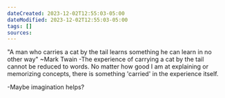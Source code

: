 ```yaml
---
dateCreated: 2023-12-02T12:55:03-05:00
dateModified: 2023-12-02T12:55:03-05:00
tags: []
sources: 
---
```

"A man who carries a cat by the tail learns something he can learn in no other way" ~Mark Twain
-The experience of carrying a cat by the tail cannot be reduced to words. No matter how good I am at explaining or memorizing concepts, there is something 'carried' in the experience itself.

-Maybe imagination helps?


